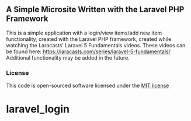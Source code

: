 ## A Simple Microsite Written with the Laravel PHP Framework 

This is a simple application with a login/view items/add new item functionality, created with the Laravel PHP framework, created while watching the Laracasts' Laravel 5 Fundamentals videos.
These videos can be found here: https://laracasts.com/series/laravel-5-fundamentals/
Additional functionality may be added in the future.

### License

This code is open-sourced software licensed under the [MIT license](http://opensource.org/licenses/MIT)

# laravel_login
